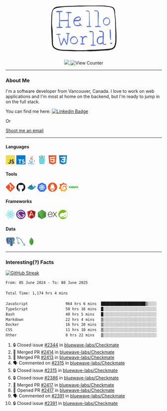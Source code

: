 <div align="center">
    <img src="./img/hello_world.webp" height="200px" width="">
    <div>
        <a href="https://www.linkedin.com/in/ajhollid">
            <img src="https://img.shields.io/badge/LinkedIn-blue"/>
        </a>
        <img src="https://komarev.com/ghpvc/?username=ajhollid&color=yellow" alt="View Counter">
    </div>
</div>

---

### About Me

I'm a software developer from Vancouver, Canada. I love to work on web applications and I'm most at home on the backend, but I'm ready to jump in on the full stack.

You can find me here: [![Linkedin Badge](https://img.shields.io/badge/-ajhollid-blue?style=flat&logo=Linkedin&logoColor=white)](https://www.linkedin.com/in/ajhollid)

Or

[Shoot me an email](mailto:ajhollid@gmail.com)

---

#### Languages

<div>
    <img src="./img/devicons/javascript-original.svg" width=30 height=30 alt="JavaScript">
    <img src="/img/devicons/typescript-original.svg" width=30 height=30 alt="TypeScript">
    <img src="./img/devicons/java-original.svg" width=30 height=30 alt="Java">
    <img src="./img/devicons/go-original.svg" width=30 height=30 alt="Golang">
    <img src="./img/devicons/html5-original.svg" width=30 height=30 alt="HTML 5">
    <img src="./img/devicons/css3-original.svg" width=30 height=30 alt="CSS 3">
</div>

#### Tools

<div>
    <img src="./img/devicons/git-original.svg" width=30 height=30 alt="Git">
    <img src="./img/devicons/github-original.svg" width=30 height=30 alt="Github">
    <img src="./img/devicons/docker-original.svg" width=30 
    height=30 alt="Docker">
    <img src="./img/devicons/kubernetes-original.svg" width=30 height=30 alt="K8">
    <img src="./img/devicons/prometheus-original.svg" width=30 height=30 alt="Prometheus">
    <img src="./img/devicons/grafana-original.svg" width=30 height=30 alt="Grafana">
    <img src="./img/devicons/nginx-original.svg" width=30 height=30 alt="Nginx">
</div>

#### Frameworks

<div>
    <img src="./img/devicons/react-original.svg" width=30 height=30 alt="React">
    <img src="./img/devicons/gatsby-original.svg" width=30 height=30 alt="Gatsby">
    <img src="./img/devicons/angularjs-original.svg" width=30 height=30 alt="AngularJS">
    <img src="./img/devicons/nodejs-original.svg" width=30 height=30 alt="NodeJS">
    <img src="./img/devicons/express-original.svg" width=30 height=30 alt="Express">
    <img src="./img/devicons/spring-original.svg" width=30 height=30 alt="Spring">
</div>

#### Data

<div>
    <img src="./img/devicons/postgresql-original.svg" width=30 height=30 alt="Postgresql">
    <img src="./img/devicons/mysql-original.svg" width=30 height=30 alt="Mysql">
    <img src="./img/devicons/mongodb-original.svg" width=30 height=30 alt="MongoDB">
</div>

---

### Interesting(?) Facts

[![GitHub Streak](http://github-readme-streak-stats.herokuapp.com?user=ajhollid)](https://git.io/streak-stats)

 <!--START_SECTION:waka-->

```txt
From: 05 June 2024 - To: 08 June 2025

Total Time: 1,174 hrs 4 mins

JavaScript                 964 hrs 6 mins  ████████████████████▒░░░░   81.53 %
TypeScript                 50 hrs 16 mins  █░░░░░░░░░░░░░░░░░░░░░░░░   04.25 %
Bash                       40 hrs 5 mins   █░░░░░░░░░░░░░░░░░░░░░░░░   03.39 %
Markdown                   22 hrs 4 mins   ▒░░░░░░░░░░░░░░░░░░░░░░░░   01.87 %
Docker                     16 hrs 20 mins  ▒░░░░░░░░░░░░░░░░░░░░░░░░   01.38 %
CSS                        11 hrs 10 mins  ▒░░░░░░░░░░░░░░░░░░░░░░░░   00.95 %
Other                      8 hrs 22 mins   ▒░░░░░░░░░░░░░░░░░░░░░░░░   00.71 %
```

<!--END_SECTION:waka-->


<!--START_SECTION:activity-->
1. 🔒 Closed issue [#2344](https://github.com/bluewave-labs/Checkmate/issues/2344) in [bluewave-labs/Checkmate](https://github.com/bluewave-labs/Checkmate)
2. 🎉 Merged PR [#2414](https://github.com/bluewave-labs/Checkmate/pull/2414) in [bluewave-labs/Checkmate](https://github.com/bluewave-labs/Checkmate)
3. 🎉 Merged PR [#2413](https://github.com/bluewave-labs/Checkmate/pull/2413) in [bluewave-labs/Checkmate](https://github.com/bluewave-labs/Checkmate)
4. 🗣 Commented on [#2315](https://github.com/bluewave-labs/Checkmate/issues/2315#issuecomment-2957426029) in [bluewave-labs/Checkmate](https://github.com/bluewave-labs/Checkmate)
5. 🔒 Closed issue [#2315](https://github.com/bluewave-labs/Checkmate/issues/2315) in [bluewave-labs/Checkmate](https://github.com/bluewave-labs/Checkmate)
6. 🔒 Closed issue [#2386](https://github.com/bluewave-labs/Checkmate/issues/2386) in [bluewave-labs/Checkmate](https://github.com/bluewave-labs/Checkmate)
7. 🎉 Merged PR [#2417](https://github.com/bluewave-labs/Checkmate/pull/2417) in [bluewave-labs/Checkmate](https://github.com/bluewave-labs/Checkmate)
8. 💪 Opened PR [#2417](https://github.com/bluewave-labs/Checkmate/pull/2417) in [bluewave-labs/Checkmate](https://github.com/bluewave-labs/Checkmate)
9. 🗣 Commented on [#2391](https://github.com/bluewave-labs/Checkmate/issues/2391#issuecomment-2957410591) in [bluewave-labs/Checkmate](https://github.com/bluewave-labs/Checkmate)
10. 🔒 Closed issue [#2391](https://github.com/bluewave-labs/Checkmate/issues/2391) in [bluewave-labs/Checkmate](https://github.com/bluewave-labs/Checkmate)
<!--END_SECTION:activity-->
